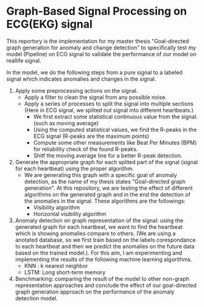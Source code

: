 # Graph-Based Signal Processing on ECG(EKG) signal

This reportory is the implementation for my master thesis "Goal-directed graph generation for anomaly and change detection" to specifically test my model (Pipeline) on ECG signal to validate the performance of our model on reallife signal.

In the model, we do the following steps from a pure signal to a labeled signal which indicates anomalies and changes in the signal.

1. Apply some preprocessing actions on the signal.
    - Apply a filter to clean the signal from any possible noise.
    - Apply a series of processes to split the signal into multiple sections (Here in ECG signal, we splited out signal into different heartbeats.)
        * We first extract some statistical continuous value from the signal. (such as moving average)
        * Using the computed statistical values, we find the R-peaks in the ECG signal (R-peaks are the maximum points)
        * Compute some other measurements like Beat Per Minutes (BPM) for reliability check of the found R-peaks.
        * Shitf the moving average line for a better R-peak detection.
2. Generate the appropriate graph for each splited part of the signal (signal for each heartbeat) using the proper algorithm.
    - We are generating this graph with a specific goal of anomaly detection, as the name of my thesis states "Goal-directed graph generation". At this repository, we are testing the effect of different algorithms on the generated graph and in the end the detection of the anomalies in the signal. These algorithms are the followings:
        * Visibility algorithm
        * Horizontal visibility algorithm
3. Anomaly detection on graph representation of the signal: using the generated graph for each heartbeat, we want to find the heartbeat which is showing anomalies compare to others. (We are using a anotated database, so we first train based on the labels corespondance to each heartbeat and then we predict the anomalies on the future data based on the trained model.). For this aim, I am experimenting and implementing the results of the following machine learning algorithms.
    - KNN : k nearest neighbor
    - LSTM: Long short-term memory
4. Benchmarking: comparing the result of the model to other non-graph representation approaches and conclude the effect of our goal-directed graph generation approach on the performance of the anomaly detection model.
